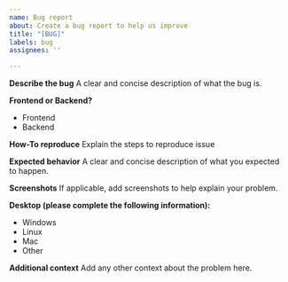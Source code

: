 ```yaml
---
name: Bug report
about: Create a bug report to help us improve
title: "[BUG]"
labels: bug
assignees: ''

---
```


**Describe the bug**
A clear and concise description of what the bug is.

**Frontend or Backend?**
 - Frontend
 - Backend

**How-To reproduce**
Explain the steps to reproduce issue

**Expected behavior**
A clear and concise description of what you expected to happen.

**Screenshots**
If applicable, add screenshots to help explain your problem.

**Desktop (please complete the following information):**
 - Windows
 - Linux
 - Mac
 - Other

**Additional context**
Add any other context about the problem here.
